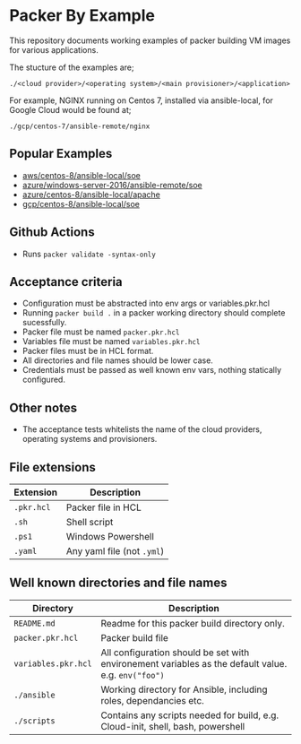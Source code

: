 # Packer By Example
This repository documents working examples of packer building VM images for various applications.

The stucture of the examples are;
```
./<cloud provider>/<operating system>/<main provisioner>/<application>
```

For example, NGINX running on Centos 7, installed via ansible-local, for Google Cloud would be found at;
```
./gcp/centos-7/ansible-remote/nginx
```

## Popular Examples
- [aws/centos-8/ansible-local/soe](./aws/centos-8/ansible-local/soe)
- [azure/windows-server-2016/ansible-remote/soe](./azure/windows-server-2016/ansible-remote/soe)
- [azure/centos-8/ansible-local/apache](./azure/centos-8/ansible-local/apache)
- [gcp/centos-8/ansible-local/soe](./gcp/centos-8/ansible-local/soe)


## Github Actions
- Runs `packer validate -syntax-only`

## Acceptance criteria
- Configuration must be abstracted into env args or variables.pkr.hcl
- Running `packer build .` in a packer working directory should complete sucessfully.
- Packer file must be named `packer.pkr.hcl`
- Variables file must be named `variables.pkr.hcl`
- Packer files must be in HCL format.
- All directories and file names should be lower case.
- Credentials must be passed as well known env vars, nothing statically configured.

## Other notes
- The acceptance tests whitelists the name of the cloud providers, operating systems and provisioners.

## File extensions
| Extension  | Description |
| ------------- | ------------- |
| `.pkr.hcl`  | Packer file in HCL |
| `.sh`  | Shell script  |
| `.ps1`  | Windows Powershell  |
| `.yaml` | Any yaml file (not `.yml`) |

## Well known directories and file names
| Directory | Description |
| --------- | ----------- |
| `README.md` | Readme for this packer build directory only. | 
| `packer.pkr.hcl` | Packer build file |
| `variables.pkr.hcl` | All configuration should be set with environement variables as the default value. e.g. `env("foo")` |
| `./ansible` | Working directory for Ansible, including roles, dependancies etc. |
| `./scripts` | Contains any scripts needed for build, e.g. Cloud-init, shell, bash, powershell |
